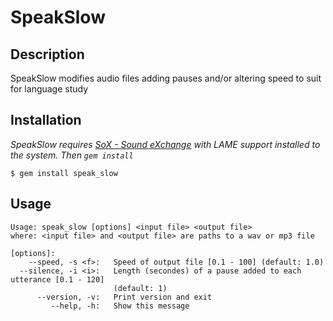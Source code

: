 # SpeakSlow

## Description

SpeakSlow modifies audio files adding pauses and/or altering speed to suit for language study

## Installation

*SpeakSlow requires [SoX - Sound eXchange](http://sox.sourceforge.net/) with LAME support installed to the system.  Then `gem install`*

    $ gem install speak_slow 

## Usage

    Usage: speak_slow [options] <input file> <output file>
    where: <input file> and <output file> are paths to a wav or mp3 file
    
    [options]:
        --speed, -s <f>:   Speed of output file [0.1 - 100] (default: 1.0)
      --silence, -i <i>:   Length (secondes) of a pause added to each utterance [0.1 - 120]
                           (default: 1)
          --version, -v:   Print version and exit
             --help, -h:   Show this message